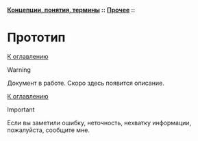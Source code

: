 **[Концепции, понятия, термины](../../README.md#concepts) ::** 
**[Прочее](../../README.md#concepts-others) ::**
# Прототип

<!--

-->

[К оглавлению](../../README.md#concepts-others)

> [!WARNING]
> Документ в работе. Скоро здесь появится описание.

[К оглавлению](../../README.md#concepts-others)

> [!IMPORTANT]
> Если вы заметили ошибку, неточность, нехватку информации, пожалуйста, сообщите мне.
